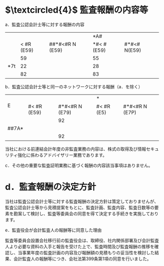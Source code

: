 # $\textcircled{4}$ 監査報酬の内容等

a．監査公認会計士等に対する報酬の内容  

<table><tr><td rowspan="2"></td><td colspan="2"></td><td colspan="2">*A#</td></tr><tr><td>&lt; #R (E59)</td><td>##*#&lt;#R N (E59)</td><td>*#&lt; # (E59)</td><td>#*#&lt;# N(E59)</td></tr><tr><td></td><td>59</td><td></td><td>55</td><td></td></tr><tr><td>*7t</td><td>22</td><td></td><td>28</td><td></td></tr><tr><td></td><td>82</td><td></td><td>83</td><td></td></tr></table>

b．監査公認会計士等と同一のネットワークに対する報酬（a．を除く）  

<table><tr><td rowspan="2">E</td><td colspan="2"></td><td colspan="2">*</td></tr><tr><td>#&lt; #R (E59)</td><td>#*#&lt;#R N (E79)</td><td>#&lt; #R (E5)</td><td>#*#&lt;#R N (E7P)</td></tr><tr><td></td><td></td><td>92</td><td></td><td></td></tr><tr><td>##7A*</td><td></td><td></td><td></td><td></td></tr><tr><td></td><td></td><td>92</td><td></td><td></td></tr></table>

当社における前連結会計年度の非監査業務の内容は、株式の取得及び情報セキュリティ強化に係わるアドバイザリー業務であります。

c．その他の重要な監査証明業務に基づく報酬の内容該当事項はありません。

# d．監査報酬の決定方針

当社は監査公認会計士等に対する監査報酬の決定方針は策定しておりませんが、監査公認会計士等から見積提案をもとに、監査計画、監査内容、監査日数等の要素を勘案して検討し、監査等委員会の同意を得て決定する手続きを実施しております。

e．監査役会が会計監査人の報酬等に同意した理由

監査等委員会設置会社移行前の監査役会は、取締役、社内関係部署及び会計監査人より必要な資料の入手と報告を受けた上で、監査時間及び監査報酬の推移を確認し、当事業年度の監査計画の内容及び報酬額の見積もりの妥当性を検討した結果、会計監査人の報酬等につき、会社法第399条第1項の同意を行いました。